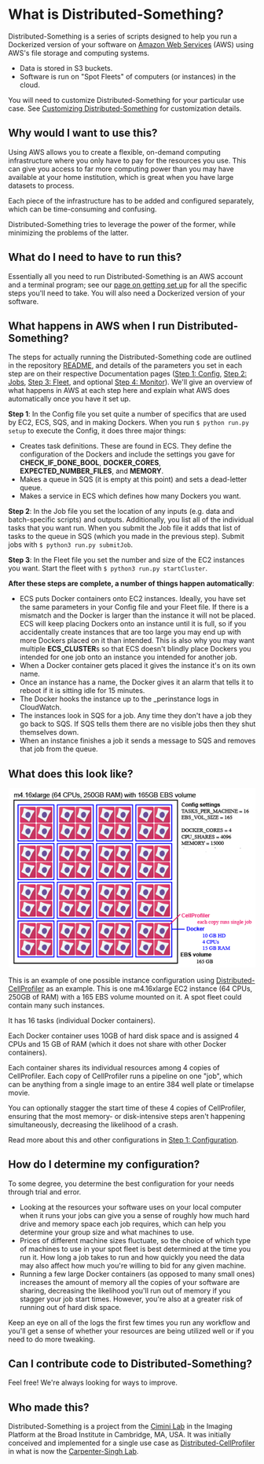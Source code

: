 # What is Distributed-Something?

Distributed-Something is a series of scripts designed to help you run a Dockerized version of your software on [Amazon Web Services](https://aws.amazon.com/) (AWS) using AWS's file storage and computing systems.  
* Data is stored in S3 buckets.
* Software is run on "Spot Fleets" of computers (or instances) in the cloud.

You will need to customize Distributed-Something for your particular use case.
See [Customizing Distributed-Something](customizing_DS.md) for customization details.

## Why would I want to use this?

Using AWS allows you to create a flexible, on-demand computing infrastructure where you only have to pay for the resources you use.
This can give you access to far more computing power than you may have available at your home institution, which is great when you have large datasets to process.

Each piece of the infrastructure has to be added and configured separately, which can be time-consuming and confusing.

Distributed-Something tries to leverage the power of the former, while minimizing the problems of the latter.

## What do I need to have to run this?

Essentially all you need to run Distributed-Something is an AWS account and a terminal program; see our [page on getting set up](step_0_prep.md) for all the specific steps you'll need to take.
You will also need a Dockerized version of your software.

## What happens in AWS when I run Distributed-Something?

The steps for actually running the Distributed-Something code are outlined in the repository [README](https://github.com/CellProfiler/Distributed-Something/blob/master/README.md), and details of the parameters you set in each step are on their respective Documentation pages ([Step 1: Config](step_1_configuration.md), [Step 2: Jobs](step_2_submit_jobs.md), [Step 3: Fleet](step_3_start_cluster.md), and optional [Step 4: Monitor](step_4_monitor.md)).
We'll give an overview of what happens in AWS at each step here and explain what AWS does automatically once you have it set up.

**Step 1**:
In the Config file you set quite a number of specifics that are used by EC2, ECS, SQS, and in making Dockers.
When you run `$ python run.py setup` to execute the Config, it does three major things:
* Creates task definitions.
These are found in ECS.
They define the configuration of the Dockers and include the settings you gave for **CHECK_IF_DONE_BOOL**, **DOCKER_CORES**, **EXPECTED_NUMBER_FILES**, and **MEMORY**.
* Makes a queue in SQS (it is empty at this point) and sets a dead-letter queue.
* Makes a service in ECS which defines how many Dockers you want.

**Step 2**:
In the Job file you set the location of any inputs (e.g. data and batch-specific scripts) and outputs.
Additionally, you list all of the individual tasks that you want run.
When you submit the Job file it adds that list of tasks to the queue in SQS (which you made in the previous step).
Submit jobs with `$ python3 run.py submitJob`.

**Step 3**:
In the Fleet file you set the number and size of the EC2 instances you want.
Start the fleet with `$ python3 run.py startCluster`.

**After these steps are complete, a number of things happen automatically**:
* ECS puts Docker containers onto EC2 instances.
Ideally, you have set the same parameters in your Config file and your Fleet file.
If there is a mismatch and the Docker is larger than the instance it will not be placed.
ECS will keep placing Dockers onto an instance until it is full, so if you accidentally create instances that are too large you may end up with more Dockers placed on it than intended.
This is also why you may want multiple **ECS_CLUSTER**s so that ECS doesn't blindly place Dockers you intended for one job onto an instance you intended for another job.
* When a Docker container gets placed it gives the instance it's on its own name.
* Once an instance has a name, the Docker gives it an alarm that tells it to reboot if it is sitting idle for 15 minutes.
* The Docker hooks the instance up to the _perinstance logs in CloudWatch.
* The instances look in SQS for a job.
Any time they don't have a job they go back to SQS.
If SQS tells them there are no visible jobs then they shut themselves down.
* When an instance finishes a job it sends a message to SQS and removes that job from the queue.

## What does this look like?

![Example Instance Configuration](images/sample_DCP_config_1.png)

This is an example of one possible instance configuration using [Distributed-CellProfiler](http://github.com/cellprofiler/distributed-cellprofiler) as an example. This is one m4.16xlarge EC2 instance (64 CPUs, 250GB of RAM) with a 165 EBS volume mounted on it. A spot fleet could contain many such instances.

It has 16 tasks (individual Docker containers).

Each Docker container uses 10GB of hard disk space and is assigned 4 CPUs and 15 GB of RAM (which it does not share with other Docker containers).

Each container shares its individual resources among 4 copies of CellProfiler. Each copy of CellProfiler runs a pipeline on one "job", which can be anything from a single image to an entire 384 well plate or timelapse movie.

You can optionally stagger the start time of these 4 copies of CellProfiler, ensuring that the most memory- or disk-intensive steps aren't happening simultaneously, decreasing the likelihood of a crash.

Read more about this and other configurations in [Step 1: Configuration](step_1_configuration.md).

## How do I determine my configuration?

To some degree, you determine the best configuration for your needs through trial and error.  
* Looking at the resources your software uses on your local computer when it runs your jobs can give you a sense of roughly how much hard drive and memory space each job requires, which can help you determine your group size and what machines to use.  
* Prices of different machine sizes fluctuate, so the choice of which type of machines to use in your spot fleet is best determined at the time you run it.
How long a job takes to run and how quickly you need the data may also affect how much you're willing to bid for any given machine.
* Running a few large Docker containers (as opposed to many small ones) increases the amount of memory all the copies of your software are sharing, decreasing the likelihood you'll run out of memory if you stagger your job start times.
However, you're also at a greater risk of running out of hard disk space.  

Keep an eye on all of the logs the first few times you run any workflow and you'll get a sense of whether your resources are being utilized well or if you need to do more tweaking.

## Can I contribute code to Distributed-Something?

Feel free!  We're always looking for ways to improve.

## Who made this?

Distributed-Something is a project from the [Cimini Lab](https://cimini-lab.broadinstitute.org) in the Imaging Platform at the Broad Institute in Cambridge, MA, USA. It was initially conceived and implemented for a single use case as [Distributed-CellProfiler](https://github.com/CellProfiler/Distributed-CellProfiler) in what is now the [Carpenter-Singh Lab](https://carpenter-singh-lab.broadinstitute.org).
